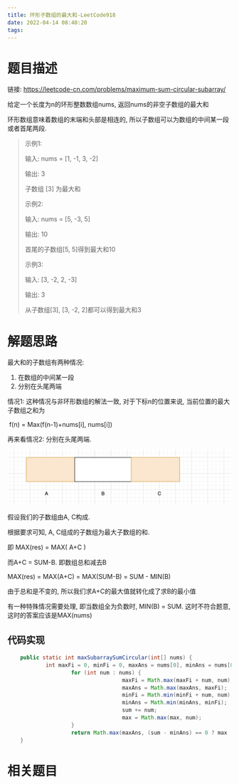 ```yaml
---
title: 环形子数组的最大和-LeetCode918
date: 2022-04-14 08:40:20
tags:
---
```


# 题目描述

链接: https://leetcode-cn.com/problems/maximum-sum-circular-subarray/

给定一个长度为n的环形整数数组nums, 返回nums的非空子数组的最大和

环形数组意味着数组的末端和头部是相连的, 所以子数组可以为数组的中间某一段或者首尾两段.

> 示例1:
>
> 输入: nums = \[1, -1, 3, -2]
>
> 输出: 3
>
> 子数组 \[3] 为最大和
>
> 示例2:
>
> 输入: nums = \[5, -3, 5]
>
> 输出: 10
>
> 首尾的子数组\[5, 5]得到最大和10
>
> 示例3:
>
> 输入: \[3, -2, 2, -3]
>
> 输出: 3
>
> 从子数组\[3], \[3, -2, 2]都可以得到最大和3

<!--more-->

# 解题思路

最大和的子数组有两种情况:

1. 在数组的中间某一段
2. 分别在头尾两端

情况1: 这种情况与非环形数组的解法一致, 对于下标n的位置来说, 当前位置的最大子数组之和为

​	f(n) = Max(f(n-1)+nums[i], nums[i])

再来看情况2: 分别在头尾两端.

![](https://raw.githubusercontent.com/liunaijie/images/master/20220414085139.png)

假设我们的子数组由A, C构成.

根据要求可知, A, C组成的子数组为最大子数组的和.

即 MAX(res) = MAX( A+C )

而A+C = SUM-B. 即数组总和减去B

MAX(res) = MAX(A+C) = MAX(SUM-B) = SUM - MIN(B)

由于总和是不变的, 所以我们求A+C的最大值就转化成了求B的最小值

有一种特殊情况需要处理, 即当数组全为负数时, MIN(B) = SUM. 这时不符合题意, 这时的答案应该是MAX(nums)

## 代码实现

```java
	public static int maxSubarraySumCircular(int[] nums) {
    		int maxFi = 0, minFi = 0, maxAns = nums[0], minAns = nums[0], sum = 0, max = nums[0];
    				for (int num : nums) {
    		    					maxFi = Math.max(maxFi + num, num);
    		    					maxAns = Math.max(maxAns, maxFi);
    		    					minFi = Math.min(minFi + num, num);
    		    					minAns = Math.min(minAns, minFi);
    		    					sum += num;
    		    					max = Math.max(max, num);
		    		}
		    		return Math.max(maxAns, (sum - minAns) == 0 ? max : (sum - minAns));
	}
```

# 相关题目

